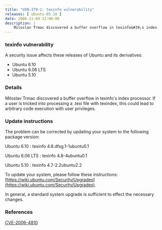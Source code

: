 ```yaml
---
title: "USN-379-1: texinfo vulnerability"
releases: [ ubuntu-05.10 ]
date: 2006-11-09 12:00:00
description: |
    Miloslav Trmac discovered a buffer overflow in texinfo&#39;s index  processor.  If a user is tricked into processing a .texi file with  texindex, this could lead to arbitrary code execution with user  privileges.
--- 
```

 
### texinfo vulnerability

A security issue affects these releases of Ubuntu and its derivatives:

* Ubuntu 6.10
* Ubuntu 6.06 LTS
* Ubuntu 5.10

### Details

Miloslav Trmac discovered a buffer overflow in texinfo&#39;s index processor. If a user is tricked into processing a .texi file with texindex, this could lead to arbitrary code execution with user privileges.

### Update instructions

The problem can be corrected by updating your system to the following package version:

Ubuntu 6.10
 : texinfo <span>4.8.dfsg.1-1ubuntu0.1</span>

Ubuntu 6.06 LTS
 : texinfo <span>4.8-4ubuntu0.1</span>

Ubuntu 5.10
 : texinfo <span>4.7-2.2ubuntu2.2</span>

To update your system, please follow these instructions: [https://wiki.ubuntu.com/Security/Upgrades](https://wiki.ubuntu.com/Security/Upgrades).

In general, a standard system upgrade is sufficient to effect the necessary changes.

### References

 [CVE-2006-4810](http://people.ubuntu.com/~ubuntu-security/cve/CVE-2006-4810)
 

